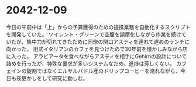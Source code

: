 # 2042-12-09
今日の午前中は「上」からの予算獲得のための提携業務を自動化するスクリプトを開発していた。
ソイレント・グリーンで空腹を誤摩化しながら作業を続けていたが、集中力が切れてきたために同僚の関口アスティを連れて遅めのランチに向かった。
旧式イタリアンのカフェを見つけたので30年前を懐かしみながら店に入った。
アラビアータを食べながらアスティを相手にGehirnの設計について詰めを行ったが、特殊な要求が多いシステムなため、進捗は芳しくない。
カフェインの錠剤ではなくエルサルバドル産のドリップコーヒーを淹れながら、今日も夜更かしをして研究に勤しむ。
